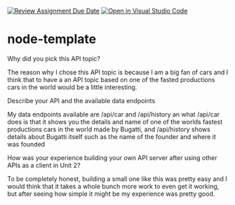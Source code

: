 [![Review Assignment Due Date](https://classroom.github.com/assets/deadline-readme-button-22041afd0340ce965d47ae6ef1cefeee28c7c493a6346c4f15d667ab976d596c.svg)](https://classroom.github.com/a/UTDHf9Ow)
[![Open in Visual Studio Code](https://classroom.github.com/assets/open-in-vscode-2e0aaae1b6195c2367325f4f02e2d04e9abb55f0b24a779b69b11b9e10269abc.svg)](https://classroom.github.com/online_ide?assignment_repo_id=17636495&assignment_repo_type=AssignmentRepo)
# node-template

Why did you pick this API topic?

The reason why I chose this API topic is because I am a big fan of cars and I think that to have a an API topic based on one of the fasted productions cars in the world would be a little interesting. 

Describe your API and the available data endpoints

My data endpoints available are /api/car and /api/history an what /api/car does is that it shows you the details and name of one of the worlds fastest productions cars in the world made by Bugatti, and /api/history shows details about Bugatti itself such as the name of the founder and where it was founded

How was your experience building your own API server after using other APIs as a client in Unit 2?

To be completely honest, building a small one like this was pretty easy and I would think that it takes a whole bunch more work to even get it working, but after seeing how simple it might be my experience was pretty good.